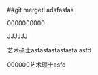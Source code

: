 ##git mergetl
adsfasfas

0000000000







JJJJJJ
















艺术硕士asfasfasfasfasfa
asfd



000000艺术硕士asfd
